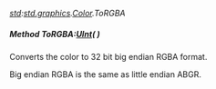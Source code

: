 _[std](../../modules/std/std-module.md):[std.graphics](../../modules/std/std-graphics.md).[Color](../../modules/std/std-graphics-color.md).ToRGBA_
##### Method ToRGBA:[UInt](../../modules/wonkey/wonkey-types-uint.md)(  )
Converts the color to 32 bit big endian RGBA format.

Big endian RGBA is the same as little endian ABGR.
